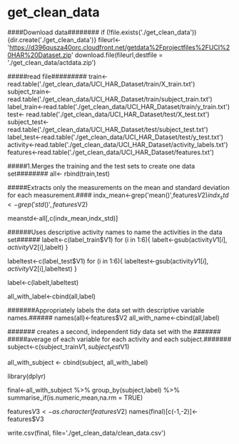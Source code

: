 # get_clean_data

####Download data########
if (!file.exists('./get_clean_data')){dir.create('./get_clean_data')}
fileurl<-'https://d396qusza40orc.cloudfront.net/getdata%2Fprojectfiles%2FUCI%20HAR%20Dataset.zip'
download.file(fileurl,destfile = './get_clean_data/actdata.zip')

#####read file#########
train<- read.table('./get_clean_data/UCI_HAR_Dataset/train/X_train.txt')
subject_train<-read.table('./get_clean_data/UCI_HAR_Dataset/train/subject_train.txt')
label_train<-read.table('./get_clean_data/UCI_HAR_Dataset/train/y_train.txt')
test<- read.table('./get_clean_data/UCI_HAR_Dataset/test/X_test.txt')
subject_test<-read.table('./get_clean_data/UCI_HAR_Dataset/test/subject_test.txt')
label_test<-read.table('./get_clean_data/UCI_HAR_Dataset/test/y_test.txt')
activity<-read.table('./get_clean_data/UCI_HAR_Dataset/activity_labels.txt')
features<-read.table('./get_clean_data/UCI_HAR_Dataset/features.txt')

#####1.Merges the training and the test sets to create one data set########
all<- rbind(train,test)

#####Extracts only the measurements on the mean and standard deviation for each measurement.####
indx_mean<-grep('mean()',features$V2)
indx_std<-grep('std()',features$V2)

meanstd<-all[,c(indx_mean,indx_std)]


######Uses descriptive activity names to name the activities in the data set######
labelt<-c(label_train$V1)
for (i in 1:6){
  labelt<-gsub(activity$V1[i],activity$V2[i],labelt)
}

labeltest<-c(label_test$V1)
for (i in 1:6){
  labeltest<-gsub(activity$V1[i],activity$V2[i],labeltest)
}

label<-c(labelt,labeltest)

all_with_label<-cbind(all,label)


#######Appropriately labels the data set with descriptive variable names.######
names(all)<-features$V2
all_with_name<-cbind(all,label)



####### creates a second, independent tidy data set with the #######
#####average of each variable for each activity and each subject.#######
subject<-c(subject_train$V1, subject_test$V1)

all_with_subject <- cbind(subject, all_with_label)

library(dplyr)

final<-all_with_subject %>% group_by(subject,label) %>% 
                     summarise_if(is.numeric,mean,na.rm = TRUE)

features$V3<- as.character(features$V2)
names(final)[c(-1,-2)]<-features$V3

write.csv(final, file='./get_clean_data/clean_data.csv')
